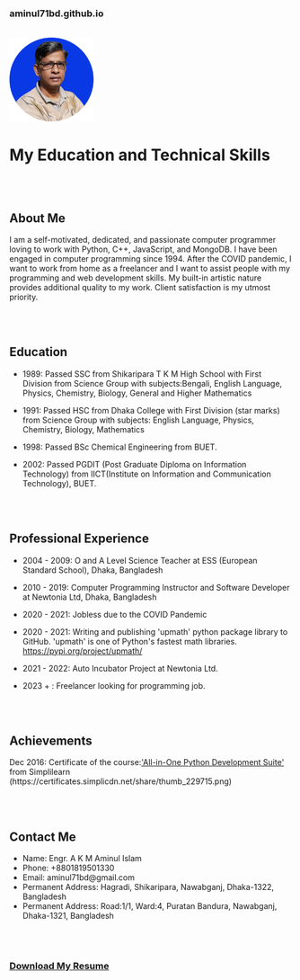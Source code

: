 <h3>aminul71bd.github.io</h3><br/>
<img src="./resources/final_photo-2_w240.png" height="150px" width="150px" alt="photo"/><br/>
<h1>My Education and Technical Skills</h1>

<br/>
<br/>
<h2>About Me</h2>
<p>I am a self-motivated, dedicated, and passionate computer programmer loving to work with Python, C++, JavaScript, and MongoDB. I have been engaged in computer programming since 1994. After the COVID pandemic, I want to work from home as a freelancer and I want to assist people with my programming and web development skills. My built-in artistic nature provides additional quality to my work. Client satisfaction is my utmost priority.</p>

<br/>
<br/>
<h2>Education</h2>
<ul>
  <li><p>1989: Passed SSC from Shikaripara T K M High School with First Division from Science Group with subjects:Bengali, English Language, Physics, Chemistry, Biology, General and  Higher Mathematics</p></li>
  <li><p>1991: Passed HSC from Dhaka College with First Division (star marks) from Science Group  with subjects: English Language, Physics, Chemistry, Biology, Mathematics</p></li>
  <li><p>1998: Passed BSc Chemical Engineering from BUET.</p></li>
  <li><p>2002: Passed PGDIT (Post Graduate Diploma on Information Technology) from IICT(Institute on Information and Communication Technology), BUET.</p></li>
</ul>

<br/>
<br/>
<h2>Professional Experience</h2>
<ul>
  <li><p>2004 - 2009: O and A Level Science Teacher at ESS (European Standard School), Dhaka, Bangladesh</p></li>
  <li><p>2010 - 2019: Computer Programming Instructor and Software Developer at Newtonia Ltd, Dhaka, Bangladesh</p></li>
  <li><p>2020 - 2021: Jobless due to the COVID Pandemic</p></li>
  <li><p>2020 - 2021: Writing and publishing 'upmath' python package library to GitHub. 'upmath' is one of Python's fastest math libraries. <a href="https://pypi.org/project/upmath/">https://pypi.org/project/upmath/</a></p></li>
  <li><p>2021 - 2022: Auto Incubator Project at Newtonia Ltd.</p></li>
  <li><p>2023 + : Freelancer looking for programming job.</p></li>
</ul>

<br/>
<br/>
<h2>Achievements</h2>
<p>Dec 2016: Certificate of the course:<a href="https://certificates.simplicdn.net/share/thumb_229715.png">'All-in-One Python Development Suite'</a> from Simplilearn (https://certificates.simplicdn.net/share/thumb_229715.png) </p>

<br/>
<br/>
<h2>Contact Me</h2>
<ul>
  <li>Name: Engr. A K M Aminul Islam</li>
  <li>Phone: +8801819501330</li>
  <li>Email: aminul71bd@gmail.com</li>
  <li>Permanent Address: Hagradi, Shikaripara, Nawabganj, Dhaka-1322, Bangladesh</li>
  <li>Permanent Address: Road:1/1, Ward:4, Puratan Bandura, Nawabganj, Dhaka-1321, Bangladesh</li>
</ul>

<br/>
<br/>
<h3><a href="https://www.docdroid.net/ebeYZsF/a-k-m-aminul-islam-3-pdf">Download My Resume</a></h3>



